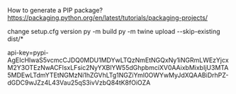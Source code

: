 How to generate a PIP package?
https://packaging.python.org/en/latest/tutorials/packaging-projects/

change setup.cfg version
py -m build
py -m twine upload --skip-existing dist/*

api-key=pypi-AgEIcHlwaS5vcmcCJDQ0MDU1MDYwLTQzNmEtNGQxNy1iNGRmLWEzYjcxM2Y3OTEzNwACFlsxLFsic2NyYXBlYW55dGhpbmciXV0AAixbMixbIjU3MTA5MDEwLTdmYTEtNGMzNi1hZGVhLTg1NGZiYmI0OWYwMyJdXQAABiDrhPZ-dGDC9wJZz4L43Vau25qS3ivVzbQ84tK8fOiOZA